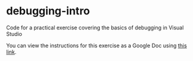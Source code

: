 # debugging-intro
Code for a practical exercise covering the basics of debugging in Visual Studio

You can view the instructions for this exercise as a Google Doc using [this link]( https://docs.google.com/document/d/1GOnUBd9hBhOgDnXZ54SvEc-Qvv7D0vSyhUytVmZ4wXI/edit?usp=sharing).

